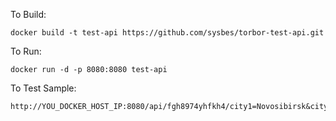 To Build:
```
docker build -t test-api https://github.com/sysbes/torbor-test-api.git
```

To Run:
```
docker run -d -p 8080:8080 test-api
```

To Test Sample:

```
http://YOU_DOCKER_HOST_IP:8080/api/fgh8974yhfkh4/city1=Novosibirsk&city2=Kradnodar&price=100
```